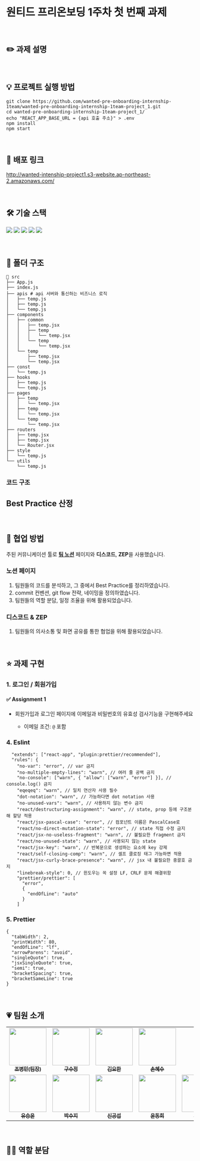 # 원티드 프리온보딩 1주차 첫 번째 과제

<br />

## ✏️ 과제 설명

<br />

## 💡 프로젝트 실행 방법

```
git clone https://github.com/wanted-pre-onboarding-internship-1team/wanted-pre-onboarding-internship-1team-project_1.git
cd wanted-pre-onboarding-internship-1team-project_1/
echo "REACT_APP_BASE_URL = {api 호출 주소}" > .env
npm install
npm start
```

<br />

## 📌 배포 링크

http://wanted-intenship-project1.s3-website.ap-northeast-2.amazonaws.com/

<br />

## 🛠 기술 스택

<img src="https://img.shields.io/badge/JavaScript-F7DF1E?style=flat-square&logo=JavaScript&logoColor=white"/> <img src="https://img.shields.io/badge/React-61DAFB?style=flat-square&logo=React&logoColor=white"/> <img src="https://img.shields.io/badge/styled-component-DB7093?style=flat-square&logo=styled-components&logoColor=white"/> <img src="https://img.shields.io/badge/Axios-5A29E4?style=flat-square&logo=Axios&logoColor=white"/> <img src="https://img.shields.io/badge/React Router-CA4245?style=flat-square&logo=React Router&logoColor=white">

<br />

## 🎄 폴더 구조

```
📄 src
├── App.js
├── index.js
├── apis # api 서버와 통신하는 비즈니스 로직
│   ├── temp.js
│   ├── temp.js
│   └── temp.js
├── components
│   ├── common
│   │   ├── temp.jsx
│   │   ├── temp
│   │   │   └── temp.jsx
│   │   └── temp
│   │       └── temp.jsx
│   └── temp
│       ├── temp.jsx
│       └── temp.jsx
├── const
│   └── temp.js
├── hooks
│   ├── temp.js
│   └── temp.js
├── pages
│   ├── temp
│   │   └── temp.jsx
│   ├── temp
│   │   └── temp.jsx
│   └── temp
│       └── temp.jsx
├── routers
│   ├── temp.jsx
│   ├── temp.jsx
│   └── Router.jsx
├── style
│   └── temp.js
└── utils
    └── temp.js

```

### 코드 구조

## Best Practice 산정

<br />

## 👏 협업 방법

주된 커뮤니케이션 툴로 [**팀 노션**](https://www.notion.so/1-48d83304b94c42ad8352fcf6e7973b9f?pvs=4) 페이지와 **디스코드**, **ZEP**을 사용했습니다.

### **노션 페이지**

1. 팀원들의 코드를 분석하고, 그 중에서 Best Practice를 정리하였습니다.
2. commit 컨벤션, git flow 전략, 네이밍을 정의하였습니다.
3. 팀원들의 역할 분담, 일정 조율을 위해 활용되었습니다.

### **디스코드 & ZEP**

1. 팀원들의 의사소통 및 화면 공유를 통한 협업을 위해 활용되었습니다.

<br />

## ⭐️ 과제 구현

### 1. 로그인 / 회원가입

#### ✅ Assignment 1

- 회원가입과 로그인 페이지에 이메일과 비밀번호의 유효성 검사기능을 구현해주세요

  - 이메일 조건: `@` 포함
    <br />

### 4. Eslint

```
  "extends": ["react-app", "plugin:prettier/recommended"],
  "rules": {
    "no-var": "error", // var 금지
    "no-multiple-empty-lines": "warn", // 여러 줄 공백 금지
    "no-console": ["warn", { "allow": ["warn", "error"] }], // console.log() 금지
    "eqeqeq": "warn", // 일치 연산자 사용 필수
    "dot-notation": "warn", // 가능하다면 dot notation 사용
    "no-unused-vars": "warn", // 사용하지 않는 변수 금지
    "react/destructuring-assignment": "warn", // state, prop 등에 구조분해 할당 적용
    "react/jsx-pascal-case": "error", // 컴포넌트 이름은 PascalCase로
    "react/no-direct-mutation-state": "error", // state 직접 수정 금지
    "react/jsx-no-useless-fragment": "warn", // 불필요한 fragment 금지
    "react/no-unused-state": "warn", // 사용되지 않는 state
    "react/jsx-key": "warn", // 반복문으로 생성하는 요소에 key 강제
    "react/self-closing-comp": "warn", // 셀프 클로징 태그 가능하면 적용
    "react/jsx-curly-brace-presence": "warn", // jsx 내 불필요한 중괄호 금지
    "linebreak-style": 0, // 윈도우는 꼭 설정 LF, CRLF 문제 해결위함
    "prettier/prettier": [
      "error",
      {
        "endOfLine": "auto"
      }
    ]
```

### 5. Prettier

```
{
  "tabWidth": 2,
  "printWidth": 80,
  "endOfLine": "lf",
  "arrowParens": "avoid",
  "singleQuote": true,
  "jsxSingleQuote": true,
  "semi": true,
  "bracketSpacing": true,
  "bracketSameLine": true
}
```

<br />

## 💗 팀원 소개

<table>
  <tbody>
    <tr>
      <td align="center"><a href="https://github.com/merrybmc"><img src="https://avatars.githubusercontent.com/u/65064563?v=4" width="100px;" alt=""/><br /><sub><b>조병민(팀장)</b></sub></a><br /></td>
      <td align="center"><a href="https://github.com/sujeong-dev"><img src="https://avatars.githubusercontent.com/u/112826154?v=4" width="100px;" alt=""/><br /><sub><b>구수정</b></sub></a><br /></td>
      <td align="center"><a href="https://github.com/rladygks329"><img src="https://avatars.githubusercontent.com/u/64533351?v=4" width="100px;" alt=""/><br /><sub><b>김요한</b></sub></a><br /></td>
      <td align="center"><a href="https://github.com/sduu"><img src="https://avatars.githubusercontent.com/u/46313348?v=4" width="100px;" alt=""/><br /><sub><b>손혜수</b></sub></a><br /></td>
     <tr/>
     <td align="center"><a href="https://github.com/SeungYn"><img src="https://avatars.githubusercontent.com/u/66045666?v=4" width="100px;" alt=""/><br /><sub><b>유승윤</b></sub></a><br /></td>
     <td align="center"><a href="https://github.com/lzns960"><img src="https://avatars.githubusercontent.com/u/78632299?v=4" width="100px;" alt=""/><br /><sub><b>박수지</b></sub></a><br /></td>
     <td align="center"><a href="https://github.com/gong25"><img src="https://avatars.githubusercontent.com/u/60168937?v=4" width="100px;" alt=""/><br /><sub><b>신공섭</b></sub></a><br /></td>
     <td align="center"><a href="https://github.com/dhsimpson"><img src="https://avatars.githubusercontent.com/u/12489026?v=4" width="100px;" alt=""/><br /><sub><b>윤동희</b></sub></a><br /></td>
     <td align="center"><a href="https://github.com/dobidugi"><img src="https://avatars.githubusercontent.com/u/21123166?v=4" width="100px;" alt=""/><br /><sub><b>이유태</b></sub></a><br /></td>
     <tr/>
     
  </tbody>
</table>

<br />

## 🙆‍♀️ 역할 분담

<br />
